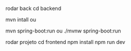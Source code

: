 rodar back
cd backend

mvn intall ou 


mvn spring-boot:run ou ./mvnw spring-boot:run

rodar projeto
cd frontend
npm install
npm run dev

